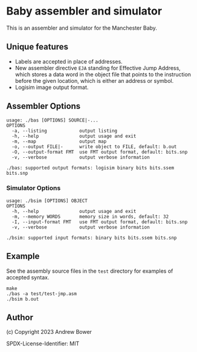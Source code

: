 # Baby assembler and simulator

This is an assembler and simulator for the Manchester Baby.

## Unique features

- Labels are accepted in place of addresses.
- New assembler directive `EJA` standing for Effective Jump Address, which stores a data word in the object file that points to the instruction before the given location, which is either an address or symbol.
- Logisim image output format.

## Assembler Options

```
usage: ./bas [OPTIONS] SOURCE|-...
OPTIONS
  -a, --listing            output listing
  -h, --help               output usage and exit
  -m, --map                output map
  -o, --output FILE|-      write object to FILE, default: b.out
  -O, --output-format FMT  use FMT output format, default: bits.snp
  -v, --verbose            output verbose information

./bas: supported output formats: logisim binary bits bits.ssem bits.snp
```

### Simulator Options
```
usage: ./bsim [OPTIONS] OBJECT
OPTIONS
  -h, --help               output usage and exit
  -m, --memory WORDS       memory size in words, default: 32
  -I, --input-format FMT   use FMT output format, default: bits.snp
  -v, --verbose            output verbose information

./bsim: supported input formats: binary bits bits.ssem bits.snp
```

## Example

See the assembly source files in the `test` directory for examples of accepted syntax.

```
make
./bas -a test/test-jmp.asm
./bsim b.out
```

## Author

(c) Copyright 2023 Andrew Bower

SPDX-License-Identifier: MIT
